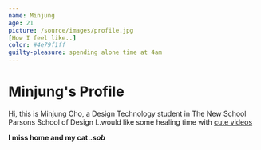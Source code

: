 ```yaml
---
name: Minjung
age: 21
picture: /source/images/profile.jpg 
[How I feel like..]
color: #4e79f1ff
guilty-pleasure: spending alone time at 4am
---
```


# Minjung's Profile

Hi, this is Minjung Cho, a Design Technology student in The New School Parsons School of Design
I..would like some healing time with [cute videos](https://www.youtube.com/watch?v=x1_HFp5rpmM)

<b>I miss home and my cat..*sob*</b>